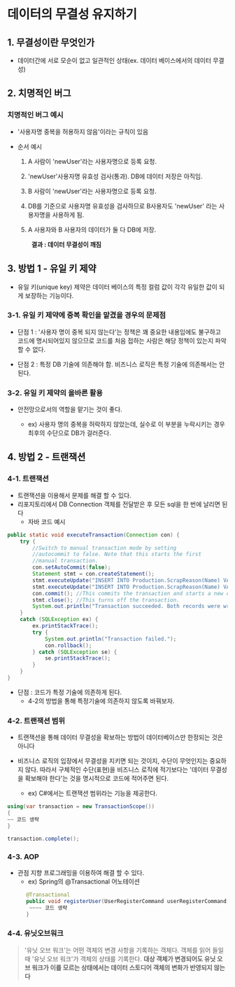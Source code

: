 # 데이터의 무결성 유지하기

## 1. 무결성이란 무엇인가
- 데이터간에 서로 모순이 없고 일관적인 상태(ex. 데이터 베이스에서의 데이터 무결성)

## 2. 치명적인 버그
### 치명적인 버그 예시
- '사용자명 중복을 허용하지 않음'이라는 규칙이 있음

- 순서 예시
    1. A 사람이 'newUser'라는 사용자명으로 등록 요청.
    
    2. 'newUser'사용자명 유효성 검사(통과). DB에 데이터 저장은 아직임.
    
    3. B 사람이 'newUser'라는 사용자명으로 등록 요청.
    
    4. DB를 기준으로 사용자명 유효성을 검사하므로 B사용자도 'newUser' 라는 사용자명을 사용하게 됨.
    
    5. A 사용자와 B 사용자의 데이터가 둘 다 DB에 저장. 
    

   &nbsp; &nbsp; &nbsp; &nbsp; **결과 : 데이터 무결성이 깨짐**
   
## 3. 방법 1 - 유일 키 제약
- 유일 키(unique key) 제약은 데이터 베이스의 특정 컬럼 값이 각각 유일한 값이 되게 보장하는 기능이다.

### 3-1. 유일 키 제약에 중복 확인을 맡겼을 경우의 문제점
- 단점 1 : '사용자 명이 중복 되지 않는다'는 정책은 꽤 중요한 내용임에도 불구하고 코드에 명시되어있지 않으므로 코드를 처음 접하는 사람은 해당 정책이 있는지 파악할 수 없다.

- 단점 2 : 특정 DB 기술에 의존해야 함.  비즈니스 로직은 특정 기술에 의존해서는 안된다.


### 3-2. 유일 키 제약의 올바른 활용
- 안전망으로서의 역할을 맡기는 것이 좋다.

    - ex) 사용자 명의 중복을 허락하지 않았는데, 실수로 이 부분을 누락시키는 경우 최후의 수단으로 DB가 걸러준다.
    
    
## 4. 방법 2 - 트랜잭션

### 4-1. 트랜잭션
- 트랜잭션을 이용해서 문제를 해결 할 수 있다.
- 리포지토리에서 DB Connection 객체를 전달받은 후 모든 sql을 한 번에 날리면 된다
    - 자바 코드 예시
~~~java
public static void executeTransaction(Connection con) {
	try {
		//Switch to manual transaction mode by setting
		//autocommit to false. Note that this starts the first 
		//manual transaction.
		con.setAutoCommit(false);
		Statement stmt = con.createStatement();
		stmt.executeUpdate("INSERT INTO Production.ScrapReason(Name) VALUES('Wrong size')");
		stmt.executeUpdate("INSERT INTO Production.ScrapReason(Name) VALUES('Wrong color')");
		con.commit(); //This commits the transaction and starts a new one.
		stmt.close(); //This turns off the transaction.
		System.out.println("Transaction succeeded. Both records were written to the database.");
	}
	catch (SQLException ex) {
		ex.printStackTrace();
		try {
			System.out.println("Transaction failed.");
			con.rollback();			
        } catch (SQLException se) {
			se.printStackTrace();
		}
	}
}
~~~


- 단점 : 코드가 특정 기술에 의존하게 된다. 
	- 4-2의 방법을 통해 특정기술에 의존하지 않도록 바꿔보자.
    
    
### 4-2. 트랜잭션 범위
- 트랜잭션을 통해 데이터 무결성을 확보하는 방법이 데이터베이스만 한정되는 것은 아니다

- 비즈니스 로직의 입장에서 무결성을 지키면 되는 것이지, 수단이 무엇인지는 중요하지 않다. 따라서 구체적인 수단(표현)을 비즈니스 로직에 적기보다는 '데이터 무결성을 확보해야 한다'는 것을 명시적으로 코드에 적어주면 된다.

    - ex) C#에서는 트랜잭션 범위라는 기능을 제공한다.
    
~~~ cs
using(var transaction = new TransactionScope())
{
~~ 코드 생략
}

transaction.complete();
~~~

### 4-3. AOP
- 관점 지향 프로그래밍을 이용하여 해결 할 수 있다.
    - ex) Spring의 @Transactional 어노테이션

```java
      @Transactional
      public void registerUser(UserRegisterCommand userRegisterCommand) {
       ~~~~ 코드 생략
      }
```
### 4-4. 유닛오브워크
>  '유닛 오브 워크'는 어떤 객체의 변경 사항을 기록하는 객체다. 객체를 읽어 들일 때 '유닛 오브 워크'가 객체의 상태를 기록한다. **대상 객체가 변경되어도 유닛 오브 워크가 이를 모르는 상태에서는 데이터 스토디어 객체의 변화가 반영되지 않는다** 
